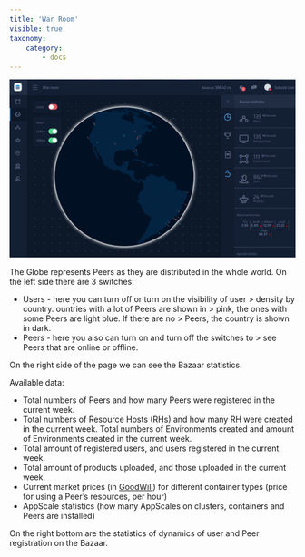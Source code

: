 ```yaml
---
title: 'War Room'
visible: true
taxonomy:
    category:
        - docs
---
```


![War Room](war-room.png)

The Globe represents Peers as they are distributed in the whole world. On the left side there are 3 switches:

- Users - here you can turn off or turn on the visibility of user > density by country. ountries with a lot of Peers are shown in > pink, the ones with some Peers are light blue. If there are no > Peers, the country is shown in dark.
- Peers - here you also can turn on and turn off the switches to > see Peers that are online or offline.

On the right side of the page we can see the Bazaar statistics.

Available data:

- Total numbers of Peers and how many Peers were registered in the current week.
- Total numbers of Resource Hosts (RHs) and how many RH were created in the current week. Total numbers of Environments created and amount of Environments created in the current week.
- Total amount of registered users, and users registered in the current week.
- Total amount of products uploaded, and those uploaded in the current week.
- Current market prices (in [GoodWill](https://subutai.io/goodwill.html)) for different container types (price for using a Peer’s resources, per hour)
- AppScale statistics (how many AppScales on clusters, containers and Peers are installed)

On the right bottom are the statistics of dynamics of user and Peer registration on the Bazaar.